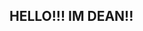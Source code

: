 ## HELLO!!! IM DEAN!!
<!--
**lumberdean/lumberdean** is a ✨ _special_ ✨ repository because its `README.md` (this file) appears on your GitHub profile.
! [lala!] (https://external-media.spacehey.net/media/s_DymF5ElowmrQ70ZIV4VvzvwsNS6uUfLciDwNIp3oIM=/https://i4.glitter-graphics.org/pub/1376/1376114x1bq9llb88.jpg)

Here are some ideas to get you started:

- 🔭 I’m currently working on ...
- 🌱 I’m currently learning ...
- 👯 I’m looking to collaborate on ...
- 🤔 I’m looking for help with ...
- 💬 Ask me about ...
- 📫 How to reach me: ...
- 😄 Pronouns: ...
- ⚡ Fun fact: ...
-->
